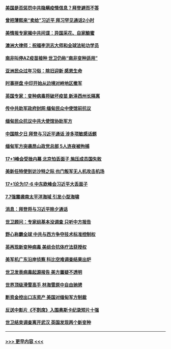 #### [美国是否惩罚中共隐瞒疫情信息？拜登避而不答](../pages/prog202/a103052728.md?t=02122001) 
#### [曾把薄熙来“卖给”习近平 拜习罕见通话2小时](../pages/prog202/a103052718.md?t=02122001) 
#### [美情报专家揭中共间谍：异国采花、自家酿蜜](../pages/prog202/a103052656.md?t=02122001) 
#### [澳洲大律师：祝福李洪志大师和全球法轮功学员](../pages/prog202/a103052676.md?t=02122001) 
#### [南非叫停AZ疫苗接种 世卫仍称“南非变种适用”](../pages/prog202/a103052404.md?t=02122001) 
#### [亚洲民众过年习俗：除旧迎新 感恩生命](../pages/prog202/a103052460.md?t=02122001) 
#### [时事拼盘 中印开始从边境对峙地区撤军](../pages/prog202/a103052419.md?t=02122001) 
#### [英国专家：变种病毒将破坏疫苗 新泽西州长隔离](../pages/prog202/a103052368.md?t=02122001) 
#### [传中共助军政府封网 缅甸民众中使馆前抗议](../pages/prog202/a103052345.md?t=02122001) 
#### [缅甸民众抗议中共大使馆协助军方](../pages/prog202/a103052304.md?t=02122001) 
#### [中国除夕日 拜登与习近平通话 涉多项敏感话题](../pages/prog202/a103052079.md?t=02122001) 
#### [缅甸军方突袭昂山政党总部 5人连夜被拘捕](../pages/prog202/a103052044.md?t=02122001) 
#### [17+1峰会受挫内幕 北京怕丢面子 施压成员国失败](../pages/prog202/a103051986.md?t=02122001) 
#### [美新任特使到访沙特之际 也门叛军无人机攻击机场](../pages/prog202/a103051983.md?t=02122001) 
#### [17+1沦为17-6 中东欧峰会习近平大丢面子](../pages/prog202/a103051943.md?t=02122001) 
#### [7.7强震袭南太平洋海域 引发小型海啸](../pages/prog202/a103051954.md?t=02122001) 
#### [消息：拜登将与习近平除夕通话](../pages/prog202/a103051927.md?t=02122001) 
#### [世卫顾问：专家组基本没调查 只听中方报告](../pages/prog202/a103051794.md?t=02122001) 
#### [野心称霸全球 中共与西方争夺技术标准控制权](../pages/prog202/a103051862.md?t=02122001) 
#### [英再现新变种病毒 美组合抗体疗法获授权](../pages/prog202/a103051836.md?t=02122001) 
#### [美军机广东沿岸侦察 科比空难调查结果出炉](../pages/prog202/a103051808.md?t=02122001) 
#### [世卫发表病毒起源报告  美方置疑不透明](../pages/prog202/a103051777.md?t=02122001) 
#### [世界顶级滑雪高手 林海雪原中自由驰骋](../pages/prog202/a103051779.md?t=02122001) 
#### [断资金控出口冻资产 美国对缅甸军方制裁](../pages/prog202/a103051783.md?t=02122001) 
#### [反送中影片《不割席》入围奥斯卡纪录短片十强](../pages/prog202/a103051769.md?t=02122001) 
#### [世卫结束调查离开武汉 英国发现两个新变种](../pages/prog202/a103051614.md?t=02122001) 

----
#### [ >>> 更早内容 <<< ](../indexes/prog202-earlier.md)
